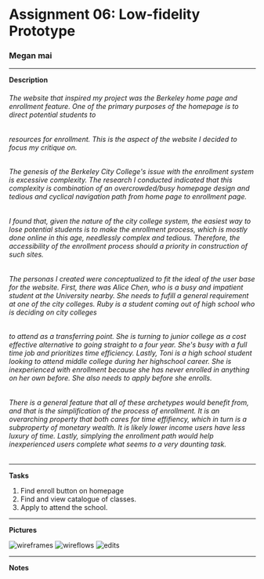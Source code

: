 # Assignment 06: Low-fidelity Prototype

### Megan mai 
--------------------

**Description**

###### The website that inspired my project was the Berkeley home page and enrollment feature. One of the primary purposes of the homepage is to direct potential students to
###### resources for enrollment. This is the aspect of the website I decided to focus my critique on.
###### The genesis of the Berkeley City College's issue with the enrollment system is excessive complexity. The research I conducted indicated that this complexity is combination of an overcrowded/busy homepage design and tedious and cyclical navigation path from home page to enrollment page.
###### I found that, given the nature of the city college system, the easiest way to lose potential students is to make the enrollment process, which is mostly done online in this age, needlessly complex and tedious. Therefore, the accessibility of the enrollment process should a priority in construction of such sites.
###### The personas I created were conceptualized to fit the ideal of the user base for the website. First, there was Alice Chen, who is a busy and impatient student at the University nearby. She needs to fufill a general requirement at one of the city colleges. Ruby is a student coming out of high school who is deciding on city colleges
###### to attend as a transferring point. She is turning to junior college as a cost effective alternative to going straight to a four year. She's busy with a full time job and prioritizes time efficiency. Lastly, Toni is a high school student looking to attend middle college during her highschool career. She is inexperienced with enrollment because she has never enrolled in anything on her own before. She also needs to apply before she enrolls.
###### There is a general feature that all of these archetypes would benefit from, and that is the simplification of the process of enrollment. It is an overarching property that both cares for time effifiency, which in turn is a subproperty of monetary wealth. It is likely lower income users have less luxury of time. Lastly, simplying the enrollment path would help inexperienced users complete what seems to a very daunting task.
--------------------
**Tasks**

1. Find enroll button on homepage
2. Find and view catalogue of classes.
3. Apply to attend the school.

--------------------
**Pictures**

![wireframes]()
![wireflows]()
![edits]()

--------------------
**Notes**

